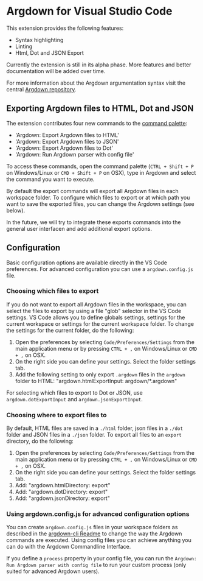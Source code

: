 # Argdown for Visual Studio Code

This extension provides the following features:

- Syntax highlighting
- Linting
- Html, Dot and JSON Export

Currently the extension is still in its alpha phase. More features and better documentation will be added over time. 

For more information about the Argdown argumentation syntax visit the central [Argdown repository](https://github.com/christianvoigt/argdown).

## Exporting Argdown files to HTML, Dot and JSON

The extension contributes four new commands to the [command palette](https://code.visualstudio.com/docs/getstarted/userinterface#_command-palette):

- 'Argdown: Export Argdown files to HTML'
- 'Argdown: Export Argdown files to JSON'
- 'Argdown: Export Argdown files to Dot'
- 'Argdown: Run Argdown parser with config file'

To access these commands, open the command palette (`CTRL + Shift + P` on Windows/Linux or `CMD + Shift + P` on OSX), type in Argdown and select the command you want to execute.

By default the export commands will export all Argdown files in each workspace folder. To configure which files to export or at which path you want to save the exported files, you can change the Argdown settings (see below).

In the future, we will try to integrate these exports commands into the general user interfacen and add additional export options.

## Configuration

Basic configuration options are available directly in the VS Code preferences. For advanced configuration you can use a `argdown.config.js` file.

### Choosing which files to export

If you do not want to export all Argdown files in the workspace, you can select the files to export by using a file "glob" selector in the VS Code settings. VS Code allows you to define globals settings, settings for the current workspace or settings for the current workspace folder. To change the settings for the current folder, do the following:

1. Open the preferences by selecting `Code/Preferences/Settings` from the main application menu or by pressing `CTRL + ,` on Windows/Linux or `CMD + ,` on OSX.
2. On the right side you can define your settings. Select the folder settings tab.
3. Add the following setting to only export `.argdown` files in the `argdown` folder to HTML: "argdown.htmlExportInput: argdown/*.argdown"

For selecting which files to export to Dot or JSON, use `argdown.dotExportInput` and `argdown.jsonExportInput`.

### Choosing where to export files to

By default, HTML files are saved in a `./html` folder, json files in a `./dot` folder and JSON files in a `./json` folder. To export all files to an `export` directory, do the following:

1. Open the preferences by selecting `Code/Preferences/Settings` from the main application menu or by pressing `CTRL + ,` on Windows/Linux or `CMD + ,` on OSX.
2. On the right side you can define your settings. Select the folder settings tab.
3. Add: "argdown.htmlDirectory: export"
4. Add: "argdown.dotDirectory: export"
5. Add: "argdown.jsonDirectory: export"

### Using argdown.config.js for advanced configuration options

You can create `argdown.config.js` files in your workspace folders as described in the [argdown-cli Readme](https://github.com/christianvoigt/argdown-cli)  to change the way the Argdown commands are executed. Using config files you can achieve anything you can do with the Argdown Commandline Interface.

If you define a `process` property in your config file, you can run the `Argdown: Run Argdown parser with config file` to run your custom process (only suited for advanced Argdown users).